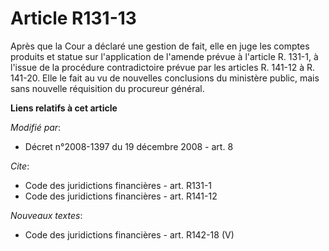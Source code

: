# Article R131-13

Après que la Cour a déclaré une gestion de fait, elle en juge les comptes produits et statue sur l'application de l'amende
prévue à l'article R. 131-1, à l'issue de la procédure contradictoire prévue par les articles R. 141-12 à R. 141-20. Elle le
fait au vu de nouvelles conclusions du ministère public, mais sans nouvelle réquisition du procureur général.

**Liens relatifs à cet article**

_Modifié par_:

  - Décret n°2008-1397 du 19 décembre 2008 - art. 8

_Cite_:

  - Code des juridictions financières - art. R131-1
  - Code des juridictions financières - art. R141-12

_Nouveaux textes_:

  - Code des juridictions financières - art. R142-18 (V)
